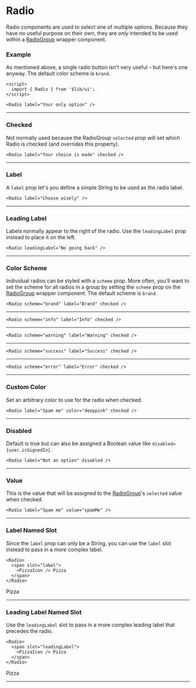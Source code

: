 <script>
	import { RadioGroup, Radio } from '$lib/ui';
  import Tables from './Tables.svelte';
  import { Pizza } from 'lucide-svelte';

  let make = 'tesla';
</script>

# Radio

Radio components are used to select one of multiple options. Because they have no useful purpose on their own, they are
*only* intended to be used within a [RadioGroup](/radio-group) wrapper component.

### Example

As mentioned above, a single radio button isn't very useful – but here's one anyway. The default color scheme is `brand`.

```svelte
<script>
  import { Radio } from '$lib/ui';
</script>

<Radio label="Your only option" />
```
<Radio label="Your only option" />

---

### Checked

Not normally used because the RadioGroup `selected` prop will set which Radio is checked (and overrides this property).

```svelte
<Radio label="Your choice is made" checked />
```
<Radio label="Your choice is made" checked />

---

### Label

A `label` prop let's you define a simple String to be used as the radio label.

```svelte
<Radio label="Choose wisely" />
```
<Radio label="Choose wisely" />

---

### Leading Label

Labels normally appear to the right of the radio. Use the `leadingLabel` prop instead to place it on the left.

```svelte
<Radio leadingLabel="No going back" />
```
<Radio leadingLabel="No going back" />

---

### Color Scheme

Individual radios can be styled with a `scheme` prop. More often, you'll want to set the scheme for all radios in a group
by setting the `scheme` prop on the [RadioGroup](/radio-group) wrapper component. The default scheme is `brand`.

```svelte
<Radio scheme="brand" label="Brand" checked />
```
<Radio scheme="brand" label="Brand" checked />

---

```svelte
<Radio scheme="info" label="Info" checked />
```
<Radio scheme="info" label="Info" checked />

---

```svelte
<Radio scheme="warning" label="Warning" checked />
```
<Radio scheme="warning" label="Warning" checked />

---

```svelte
<Radio scheme="success" label="Success" checked />
```
<Radio scheme="success" label="Success" checked />

---

```svelte
<Radio scheme="error" label="Error" checked />
```
<Radio scheme="error" label="Error" checked />

---

### Custom Color

Set an arbitrary color to use for the radio when checked.

```svelte
<Radio label="Spam me" color="deeppink" checked />
```
<Radio label="Spam me" color="deeppink" checked />

---

### Disabled

Default is true but can also be assigned a Boolean value like `disabled={user.isSignedIn}`.

```svelte
<Radio label="Not an option" disabled />
```
<Radio label="Not an option" disabled />

---

### Value

This is the value that will be assigned to the [RadioGroup](/radio-group)'s
`selected` value when checked.

```svelte
<Radio label="Spam me" value="spamMe" />
```
<Radio label="Spam me" value="spamMe" />


---

### Label Named Slot

Since the `label` prop can only be a String, you can use the `label` slot instead to pass in a more complex label.

```svelte
<Radio>
  <span slot="label">
    <PizzaIcon /> Pizza
  </span>
</Radio>
```
<Radio>
  <span class="flex items-center gap-1" slot="label">
    <Pizza size={18} /> Pizza</span>
</Radio>


---

### Leading Label Named Slot

Use the `leadingLabel` slot to pass in a more complex leading label that precedes the radio.

```svelte
<Radio>
  <span slot="leadingLabel">
    <PizzaIcon /> Pizza
  </span>
</Radio>
```
<Radio>
  <span class="flex items-center gap-1" slot="leadingLabel">
    <Pizza size={18} /> Pizza</span>
</Radio>

---

<Tables />